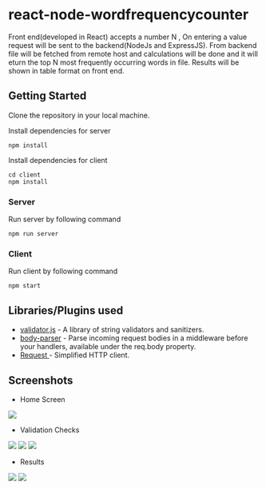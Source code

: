 # react-node-wordfrequencycounter

Front end(developed in React) accepts a number N , On entering a value request will be sent to the backend(NodeJs and ExpressJS).
From backend file will be fetched from remote host and calculations will be done and it will eturn the top N most frequently occurring words in file.
Results will be shown in table format on front end.

## Getting Started

Clone the repository in your local machine.


Install dependencies for server

```
npm install
```
Install dependencies for client

```
cd client
npm install
```
### Server

Run server by following command

```
npm run server
```

### Client

Run client by following command

```
npm start
```

## Libraries/Plugins used

* [validator.js](https://www.npmjs.com/package/validator) - A library of string validators and sanitizers.
* [body-parser](https://www.npmjs.com/package/body-parser) - Parse incoming request bodies in a middleware before your handlers, available under the req.body property.
* [Request ](https://www.npmjs.com/package/request) - Simplified HTTP client.

## Screenshots

* Home Screen
<img src="https://ibb.co/cnikQe" />

* Validation Checks 
<img src="https://ibb.co/nafX5e" />
<img src="https://ibb.co/mTjs5e" />
<img src="https://ibb.co/fJ8wWK" />

* Results
 <img src="https://ibb.co/fEGTdz" />
<img src="https://ibb.co/cnU3BK" />

